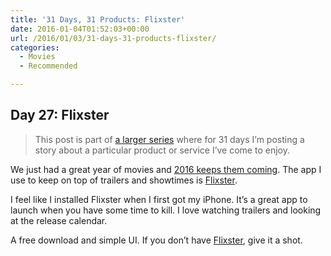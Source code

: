 ```yaml
---
title: '31 Days, 31 Products: Flixster'
date: 2016-01-04T01:52:03+00:00
url: /2016/01/03/31-days-31-products-flixster/
categories:
  - Movies
  - Recommended

---
```

## Day 27: Flixster

> This post is part of [a larger series][1] where for 31 days I&#8217;m posting a story about a particular product or service I&#8217;ve come to enjoy.

We just had a great year of movies and [2016 keeps them coming][2]. The app I use to keep on top of trailers and showtimes is [Flixster][3].

I feel like I installed Flixster when I first got my iPhone. It&#8217;s a great app to launch when you have some time to kill. I love watching trailers and looking at the release calendar.

A free download and simple UI. If you don&#8217;t have [Flixster][3], give it a shot.

 [1]: http://mikezornek.com/2015/11/24/31-days-31-products-launch-post/
 [2]: https://www.youtube.com/watch?v=5PtE42FnOvU
 [3]: https://itunes.apple.com/us/app/movies-by-flixster-rotten/id284235722?mt=8